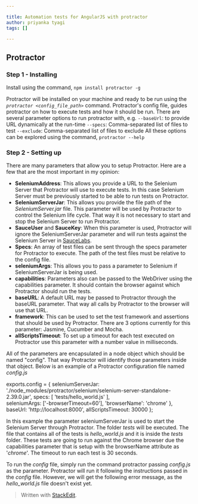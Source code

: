 ```yaml
---

title: Automation tests for AngularJS with protractor
author: priyanka tyagi
tags: []

---
```


## Protractor
### **Step 1 - Installing**
Install using the command, `npm install protractor -g`

Protractor will be installed on your machine and ready to be run using the  _`protractor <config_file_path>`_  command.
Protractor's config file, guides protractor on how to execute tests and how it should be run.
There are several parameter options to run protractor with, e.g.
`--baseUrl`: to provide URL dynamically at the run-time
`--specs`:  Comma-separated list of files to test
`--exclude`:  Comma-separated list of files to exclude
All these options can be explored using the command, `protractor --help`

### **Step 2 - Setting up**

There are many parameters that allow you to setup Protractor. Here are a few that are the most important in my opinion:

-   **SeleniumAddress**: This allows you provide a URL to the Selenium Server that Protractor will use to execute tests. In this case Selenium Server must be previously started to be able to run tests on Protractor.
-   **SeleniumServerJar**: This allows you provide the file path of the  _SeleniumServer.jar_ file. This parameter will be used by Protractor to control the Selenium life cycle. That way it is not necessary to start and stop the Selenium Server to run Protractor.
-   **SauceUser** and **SauceKey**: When this parameter is used, Protractor will ignore the SeleniumServerJar parameter and will run tests against the Selenium Server in [SauceLabs](https://saucelabs.com/).
-   **Specs**: An array of test files can be sent through the specs parameter for Protractor to execute. The path of the test files must be relative to the config file.
-   **seleniumArgs**: This allows you to pass a parameter to Selenium if SeleniumServerJar is being used.
-   **capabilities**: Parameters also can be passed to the WebDriver using the capabilities parameter. It should contain the browser against which Protractor should run the tests.
-   **baseURL**: A default URL may be passed to Protractor through the baseURL parameter. That way all calls by Protractor to the browser will use that URL.
-   **framework**: This can be used to set the test framework and assertions that should be used by Protractor. There are 3 options currently for this parameter: Jasmine, Cucumber and Mocha.
-   **allScriptsTimeout**: To set up a timeout for each test executed on Protractor use this parameter with a number value in milliseconds.

All of the parameters are encapsulated in a node object which should be named "config". That way Protractor will identify those parameters inside that object. Below is an example of a Protractor configuration file named _config.js_

exports.config =  { seleniumServerJar:  './node_modules/protractor/selenium/selenium-server-standalone-2.39.0.jar', specs:  [  'tests/hello_world.js'  ],  
 seleniumArgs:  ['-browserTimeout=60'],  'browserName':  'chrome'  }, baseUrl:  'http://localhost:8000', allScriptsTimeout:  30000  };

In this example the parameter seleniumServerJar is used to start the Selenium Server through Protractor. The folder  _tests_  will be executed. The file that contains all of the tests is _hello_world.js_ and it is inside the  _tests_  folder. These tests are going to run against the Chrome browser due the capabilities parameter that is setup with the browserName attribute as '_chrome_'. The timeout to run each test is 30 seconds.

To run the  _config_  file, simply run the command protractor passing  _config.js_  as the parameter. Protractor will run it following the instructions passed in the  _config_  file. However, we will get the following error message, as the  _hello_world.js_  file doesn't exist yet.
> Written with [StackEdit](https://stackedit.io/).
<!--stackedit_data:
eyJoaXN0b3J5IjpbOTI3NTIwMDY4LC0xNTAzNDg2MDI5LC0yOT
UxNjU2OTYsLTE1MDM0ODYwMjksNzMwOTk4MTE2LDU4MzYwNjEz
N119
-->
